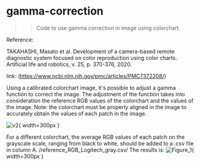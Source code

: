 # gamma-correction
>> Code to use gamma correction in image using colorchart. 

Reference:

TAKAHASHI, Masato et al. Development of a camera-based remote diagnostic system focused on color reproduction using color charts. Artificial life and robotics, v. 25, p. 370-376, 2020.

link: (https://www.ncbi.nlm.nih.gov/pmc/articles/PMC7372208/)


Using a calibrated colorchart image, it's possible to adjust a gamma function to correct the image. 
The adjustment of the function takes into consideration the reference RGB values of the colorchart and the values of the image.
Note: the colorchart must be properly aligned in the image to accurately obtain the values of each patch in the image.

![v2](https://github.com/Photobiomedical-Instrumentation-Group/gamma-correction/assets/32850913/17227fb9-9e57-4779-aa1f-ad2e1d024466){ width=300px }



For a different colorchart, the average RGB values of each patch on the grayscale scale, ranging from black to white, should be added to a .csv file in column A. /reference_RGB_Logitech_gray.csv/
The results is: 
![Figure_1](https://github.com/Photobiomedical-Instrumentation-Group/gamma-correction/assets/32850913/70d005df-2cd0-4a72-b7c5-73ba88076e3c){ width=300px }
